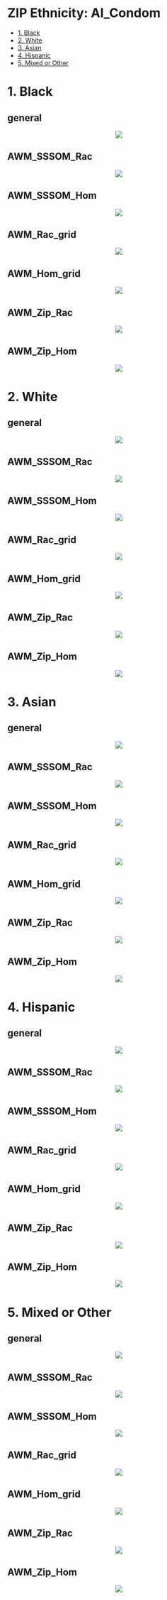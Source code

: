# ZIP Ethnicity: AI_Condom

- [1. Black](https://github.com/meettyj/MSM-Discrimination-on-Twitter/blob/master/results/regression/ethnicity/ZIP_AI_Condom.md#1-black)
- [2. White](https://github.com/meettyj/MSM-Discrimination-on-Twitter/blob/master/results/regression/ethnicity/ZIP_AI_Condom.md#2-white)
- [3. Asian](https://github.com/meettyj/MSM-Discrimination-on-Twitter/blob/master/results/regression/ethnicity/ZIP_AI_Condom.md#3-asian)
- [4. Hispanic](https://github.com/meettyj/MSM-Discrimination-on-Twitter/blob/master/results/regression/ethnicity/ZIP_AI_Condom.md#4-hispanic)
- [5. Mixed or Other](https://github.com/meettyj/MSM-Discrimination-on-Twitter/blob/master/results/regression/ethnicity/ZIP_AI_Condom.md#5-mixed-or-other)


# 1. Black
## general
<p align="center">
  <img src="https://github.com/meettyj/MSM-Discrimination-on-Twitter/raw/master/results/screenshots/regression_ethnicity/ZIP_AI_Condom/black_general.png" />
</p>

## AWM_SSSOM_Rac
<p align="center">
  <img src="https://github.com/meettyj/MSM-Discrimination-on-Twitter/raw/master/results/screenshots/regression_ethnicity/ZIP_AI_Condom/black_AWM_SSSOM_Rac.png" />
</p>

## AWM_SSSOM_Hom
<p align="center">
  <img src="https://github.com/meettyj/MSM-Discrimination-on-Twitter/raw/master/results/screenshots/regression_ethnicity/ZIP_AI_Condom/black_AWM_SSSOM_Hom.png" />
</p>

## AWM_Rac_grid
<p align="center">
  <img src="https://github.com/meettyj/MSM-Discrimination-on-Twitter/raw/master/results/screenshots/regression_ethnicity/ZIP_AI_Condom/black_AWM_Rac_grid.png" />
</p>

## AWM_Hom_grid
<p align="center">
  <img src="https://github.com/meettyj/MSM-Discrimination-on-Twitter/raw/master/results/screenshots/regression_ethnicity/ZIP_AI_Condom/black_AWM_Hom_grid.png" />
</p>

## AWM_Zip_Rac
<p align="center">
  <img src="https://github.com/meettyj/MSM-Discrimination-on-Twitter/raw/master/results/screenshots/regression_ethnicity/ZIP_AI_Condom/black_AWM_Zip_Rac.png" />
</p>

## AWM_Zip_Hom
<p align="center">
  <img src="https://github.com/meettyj/MSM-Discrimination-on-Twitter/raw/master/results/screenshots/regression_ethnicity/ZIP_AI_Condom/black_AWM_Zip_Hom.png" />
</p>



# 2. White
## general
<p align="center">
  <img src="https://github.com/meettyj/MSM-Discrimination-on-Twitter/raw/master/results/screenshots/regression_ethnicity/ZIP_AI_Condom/white_general.png" />
</p>

## AWM_SSSOM_Rac
<p align="center">
  <img src="https://github.com/meettyj/MSM-Discrimination-on-Twitter/raw/master/results/screenshots/regression_ethnicity/ZIP_AI_Condom/white_AWM_SSSOM_Rac.png" />
</p>

## AWM_SSSOM_Hom
<p align="center">
  <img src="https://github.com/meettyj/MSM-Discrimination-on-Twitter/raw/master/results/screenshots/regression_ethnicity/ZIP_AI_Condom/white_AWM_SSSOM_Hom.png" />
</p>

## AWM_Rac_grid
<p align="center">
  <img src="https://github.com/meettyj/MSM-Discrimination-on-Twitter/raw/master/results/screenshots/regression_ethnicity/ZIP_AI_Condom/white_AWM_Rac_grid.png" />
</p>

## AWM_Hom_grid
<p align="center">
  <img src="https://github.com/meettyj/MSM-Discrimination-on-Twitter/raw/master/results/screenshots/regression_ethnicity/ZIP_AI_Condom/white_AWM_Hom_grid.png" />
</p>

## AWM_Zip_Rac
<p align="center">
  <img src="https://github.com/meettyj/MSM-Discrimination-on-Twitter/raw/master/results/screenshots/regression_ethnicity/ZIP_AI_Condom/white_AWM_Zip_Rac.png" />
</p>

## AWM_Zip_Hom
<p align="center">
  <img src="https://github.com/meettyj/MSM-Discrimination-on-Twitter/raw/master/results/screenshots/regression_ethnicity/ZIP_AI_Condom/white_AWM_Zip_Hom.png" />
</p>


# 3. Asian
## general
<p align="center">
  <img src="https://github.com/meettyj/MSM-Discrimination-on-Twitter/raw/master/results/screenshots/regression_ethnicity/ZIP_AI_Condom/asian_general.png" />
</p>

## AWM_SSSOM_Rac
<p align="center">
  <img src="https://github.com/meettyj/MSM-Discrimination-on-Twitter/raw/master/results/screenshots/regression_ethnicity/ZIP_AI_Condom/asian_AWM_SSSOM_Rac.png" />
</p>

## AWM_SSSOM_Hom
<p align="center">
  <img src="https://github.com/meettyj/MSM-Discrimination-on-Twitter/raw/master/results/screenshots/regression_ethnicity/ZIP_AI_Condom/asian_AWM_SSSOM_Hom.png" />
</p>

## AWM_Rac_grid
<p align="center">
  <img src="https://github.com/meettyj/MSM-Discrimination-on-Twitter/raw/master/results/screenshots/regression_ethnicity/ZIP_AI_Condom/asian_AWM_Rac_grid.png" />
</p>

## AWM_Hom_grid
<p align="center">
  <img src="https://github.com/meettyj/MSM-Discrimination-on-Twitter/raw/master/results/screenshots/regression_ethnicity/ZIP_AI_Condom/asian_AWM_Hom_grid.png" />
</p>

## AWM_Zip_Rac
<p align="center">
  <img src="https://github.com/meettyj/MSM-Discrimination-on-Twitter/raw/master/results/screenshots/regression_ethnicity/ZIP_AI_Condom/asian_AWM_Zip_Rac.png" />
</p>

## AWM_Zip_Hom
<p align="center">
  <img src="https://github.com/meettyj/MSM-Discrimination-on-Twitter/raw/master/results/screenshots/regression_ethnicity/ZIP_AI_Condom/asian_AWM_Zip_Hom.png" />
</p>



# 4. Hispanic
## general
<p align="center">
  <img src="https://github.com/meettyj/MSM-Discrimination-on-Twitter/raw/master/results/screenshots/regression_ethnicity/ZIP_AI_Condom/hispanic_general.png" />
</p>

## AWM_SSSOM_Rac
<p align="center">
  <img src="https://github.com/meettyj/MSM-Discrimination-on-Twitter/raw/master/results/screenshots/regression_ethnicity/ZIP_AI_Condom/hispanic_AWM_SSSOM_Rac.png" />
</p>

## AWM_SSSOM_Hom
<p align="center">
  <img src="https://github.com/meettyj/MSM-Discrimination-on-Twitter/raw/master/results/screenshots/regression_ethnicity/ZIP_AI_Condom/hispanic_AWM_SSSOM_Hom.png" />
</p>

## AWM_Rac_grid
<p align="center">
  <img src="https://github.com/meettyj/MSM-Discrimination-on-Twitter/raw/master/results/screenshots/regression_ethnicity/ZIP_AI_Condom/hispanic_AWM_Rac_grid.png" />
</p>

## AWM_Hom_grid
<p align="center">
  <img src="https://github.com/meettyj/MSM-Discrimination-on-Twitter/raw/master/results/screenshots/regression_ethnicity/ZIP_AI_Condom/hispanic_AWM_Hom_grid.png" />
</p>

## AWM_Zip_Rac
<p align="center">
  <img src="https://github.com/meettyj/MSM-Discrimination-on-Twitter/raw/master/results/screenshots/regression_ethnicity/ZIP_AI_Condom/hispanic_AWM_Zip_Rac.png" />
</p>

## AWM_Zip_Hom
<p align="center">
  <img src="https://github.com/meettyj/MSM-Discrimination-on-Twitter/raw/master/results/screenshots/regression_ethnicity/ZIP_AI_Condom/hispanic_AWM_Zip_Hom.png" />
</p>



# 5. Mixed or Other
## general
<p align="center">
  <img src="https://github.com/meettyj/MSM-Discrimination-on-Twitter/raw/master/results/screenshots/regression_ethnicity/ZIP_AI_Condom/mixed_or_other_general.png" />
</p>

## AWM_SSSOM_Rac
<p align="center">
  <img src="https://github.com/meettyj/MSM-Discrimination-on-Twitter/raw/master/results/screenshots/regression_ethnicity/ZIP_AI_Condom/mixed_or_other_AWM_SSSOM_Rac.png" />
</p>

## AWM_SSSOM_Hom
<p align="center">
  <img src="https://github.com/meettyj/MSM-Discrimination-on-Twitter/raw/master/results/screenshots/regression_ethnicity/ZIP_AI_Condom/mixed_or_other_AWM_SSSOM_Hom.png" />
</p>

## AWM_Rac_grid
<p align="center">
  <img src="https://github.com/meettyj/MSM-Discrimination-on-Twitter/raw/master/results/screenshots/regression_ethnicity/ZIP_AI_Condom/mixed_or_other_AWM_Rac_grid.png" />
</p>

## AWM_Hom_grid
<p align="center">
  <img src="https://github.com/meettyj/MSM-Discrimination-on-Twitter/raw/master/results/screenshots/regression_ethnicity/ZIP_AI_Condom/mixed_or_other_AWM_Hom_grid.png" />
</p>

## AWM_Zip_Rac
<p align="center">
  <img src="https://github.com/meettyj/MSM-Discrimination-on-Twitter/raw/master/results/screenshots/regression_ethnicity/ZIP_AI_Condom/mixed_or_other_AWM_Zip_Rac.png" />
</p>

## AWM_Zip_Hom
<p align="center">
  <img src="https://github.com/meettyj/MSM-Discrimination-on-Twitter/raw/master/results/screenshots/regression_ethnicity/ZIP_AI_Condom/mixed_or_other_AWM_Zip_Hom.png" />
</p>



